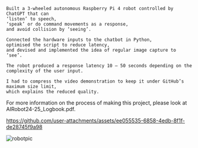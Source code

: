 	Built a 3-wheeled autonomous Raspberry Pi 4 robot controlled by ChatGPT that can 
    ‘listen’ to speech, 
    ‘speak’ or do command movements as a response, 
    and avoid collision by ‘seeing’. 
    
    Connected the hardware inputs to the chatbot in Python, 
    optimised the script to reduce latency, 
    and devised and implemented the idea of regular image capture to ‘see’. 
    
    The robot produced a response latency 10 – 50 seconds depending on the complexity of the user input.

    I had to compress the video demonstration to keep it under GitHub’s maximum size limit, 
	which explains the reduced quality.

For more information on the process of making this project, please look at AIRobot24-25_Logbook.pdf.

https://github.com/user-attachments/assets/ee055535-6858-4edb-8f1f-de28745f9a98

![robotpic](https://github.com/user-attachments/assets/d8fbabf0-e7f7-4ba0-8f97-9264a097577a)
